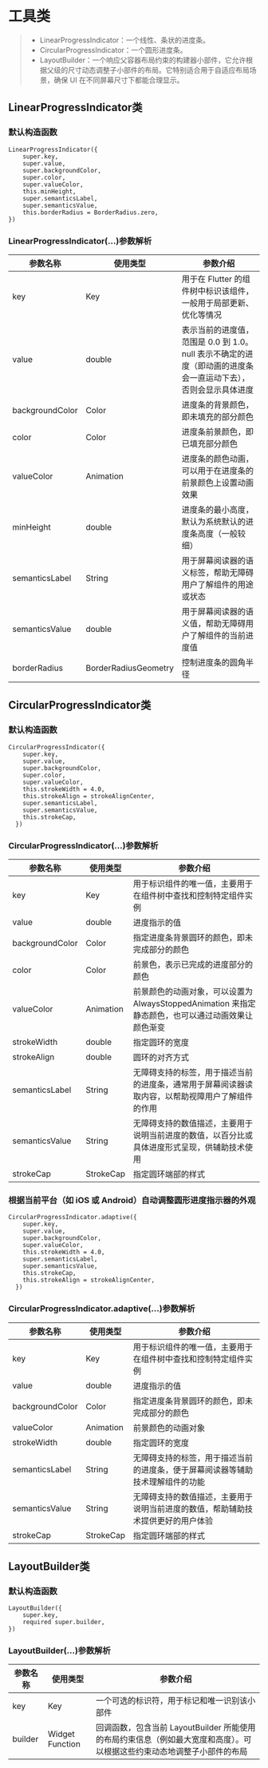 # 工具类
> * LinearProgressIndicator：一个线性、条状的进度条。
> * CircularProgressIndicator：一个圆形进度条。
> * LayoutBuilder：一个响应父容器布局约束的构建器小部件，它允许根据父级的尺寸动态调整子小部件的布局。它特别适合用于自适应布局场景，确保 UI 在不同屏幕尺寸下都能合理显示。


## LinearProgressIndicator类
### 默认构造函数
```text
LinearProgressIndicator({
    super.key,
    super.value,
    super.backgroundColor,
    super.color,
    super.valueColor,
    this.minHeight,
    super.semanticsLabel,
    super.semanticsValue,
    this.borderRadius = BorderRadius.zero,
})
```

### LinearProgressIndicator(...)参数解析
| 参数名称              | 使用类型                 | 参数介绍                                                           |
|-------------------|----------------------|----------------------------------------------------------------|
| key               | Key                  | 用于在 Flutter 的组件树中标识该组件，一般用于局部更新、优化等情况                          |
| value             | double               | 表示当前的进度值，范围是 0.0 到 1.0。null 表示不确定的进度（即动画的进度条会一直运动下去），否则会显示具体进度 |
| backgroundColor   | Color                | 进度条的背景颜色，即未填充的部分颜色                                             |
| color             | Color                | 进度条前景颜色，即已填充部分颜色                                               |
| valueColor        | Animation<Color>     | 进度条的颜色动画，可以用于在进度条的前景颜色上设置动画效果                                  |
| minHeight         | double               | 进度条的最小高度，默认为系统默认的进度条高度（一般较细）                                   |
| semanticsLabel    | String               | 用于屏幕阅读器的语义标签，帮助无障碍用户了解组件的用途或状态                                 |
| semanticsValue    | double               | 用于屏幕阅读器的语义值，帮助无障碍用户了解组件的当前进度值                                  |
| borderRadius      | BorderRadiusGeometry | 控制进度条的圆角半径                                                     |

## CircularProgressIndicator类
### 默认构造函数
```text
CircularProgressIndicator({
    super.key,
    super.value,
    super.backgroundColor,
    super.color,
    super.valueColor,
    this.strokeWidth = 4.0,
    this.strokeAlign = strokeAlignCenter,
    super.semanticsLabel,
    super.semanticsValue,
    this.strokeCap,
  })
```

### CircularProgressIndicator(...)参数解析
| 参数名称            | 使用类型             | 参数介绍                                                                 |
|-----------------|------------------|----------------------------------------------------------------------|
| key             | Key              | 用于标识组件的唯一值，主要用于在组件树中查找和控制特定组件实例                                      |
| value           | double           | 进度指示的值                                                               |
| backgroundColor | Color            | 指定进度条背景圆环的颜色，即未完成部分的颜色                                               |
| color           | Color            | 前景色，表示已完成的进度部分的颜色                                                    |
| valueColor      | Animation<Color> | 前景颜色的动画对象，可以设置为 AlwaysStoppedAnimation<Color> 来指定静态颜色，也可以通过动画效果让颜色渐变 |
| strokeWidth     | double           | 指定圆环的宽度                                                              |
| strokeAlign     | double           | 圆环的对齐方式                                                              |
| semanticsLabel  | String           | 无障碍支持的标签，用于描述当前的进度条，通常用于屏幕阅读器读取内容，以帮助视障用户了解组件的作用                     |
| semanticsValue  | String           | 无障碍支持的数值描述，主要用于说明当前进度的数值，以百分比或具体进度形式呈现，供辅助技术使用                       |
| strokeCap       | StrokeCap        | 指定圆环端部的样式                                                            |

### 根据当前平台（如 iOS 或 Android）自动调整圆形进度指示器的外观
```text
CircularProgressIndicator.adaptive({
    super.key,
    super.value,
    super.backgroundColor,
    super.valueColor,
    this.strokeWidth = 4.0,
    super.semanticsLabel,
    super.semanticsValue,
    this.strokeCap,
    this.strokeAlign = strokeAlignCenter,
  })
```

### CircularProgressIndicator.adaptive(...)参数解析
| 参数名称            | 使用类型             | 参数介绍                                                |
|-----------------|------------------|-----------------------------------------------------|
| key             | Key              | 用于标识组件的唯一值，主要用于在组件树中查找和控制特定组件实例                     |
| value           | double           | 进度指示的值                                              |
| backgroundColor | Color            | 指定进度条背景圆环的颜色，即未完成部分的颜色                              |
| valueColor      | Animation<Color> | 前景颜色的动画对象                                           |
| strokeWidth     | double           | 指定圆环的宽度                                             |
| semanticsLabel  | String           | 无障碍支持的标签，用于描述当前的进度条，便于屏幕阅读器等辅助技术理解组件的功能             |
| semanticsValue  | String           | 无障碍支持的数值描述，主要用于说明当前进度的数值，帮助辅助技术提供更好的用户体验            |
| strokeCap       | StrokeCap        | 指定圆环端部的样式                                           |

## LayoutBuilder类
### 默认构造函数
```text
LayoutBuilder({
    super.key,
    required super.builder,
})
```

### LayoutBuilder(...)参数解析
| 参数名称      | 使用类型            | 参数介绍                                                                 |
|-----------|-----------------|----------------------------------------------------------------------|
| key       | Key             | 一个可选的标识符，用于标记和唯一识别该小部件                                               |
| builder   | Widget Function |  回调函数，包含当前 LayoutBuilder 所能使用的布局约束信息（例如最大宽度和高度）。可以根据这些约束动态地调整子小部件的布局 |


